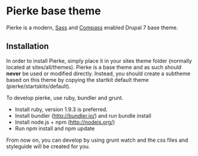 # Pierke base theme

Pierke is a modern, [Sass](http://sass-lang.com/) and
[Compass](http://compass-style.org/) enabled Drupal 7 base theme.

## Installation

In order to install Pierke, simply place it in your sites theme folder
(normally located at sites/all/themes). Pierke is a base theme and as such
should **never** be used or modified directly. Instead, you should create a subtheme based on this theme by copying
the startkit default theme (pierke/startskits/default).

To develop pierke, use ruby, bundler and grunt.
* Install ruby, version 1.9.3 is preferred.
* Install bundler (http://bundler.io/) and run bundle install
* Install node.js + npm (http://nodejs.org/)
* Run npm install and npm update

From now on, you can develop by using grunt watch and the css files and styleguide will be created for you.

